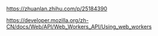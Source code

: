 https://zhuanlan.zhihu.com/p/25184390

https://developer.mozilla.org/zh-CN/docs/Web/API/Web_Workers_API/Using_web_workers